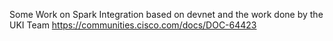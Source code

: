 Some Work on Spark Integration based on devnet and the work done by the UKI Team
https://communities.cisco.com/docs/DOC-64423